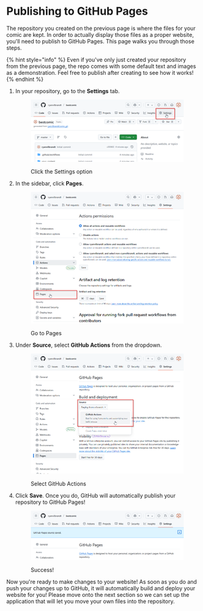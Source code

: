 # Publishing to GitHub Pages

The repository you created on the previous page is where the files for your comic are kept. In order to actually display those files as a proper website, you'll need to publish to GitHub Pages. This page walks you through those steps.

{% hint style="info" %}
Even if you've only just created your repository from the previous page, the repo comes with some default text and images as a demonstration. Feel free to publish after creating to see how it works!
{% endhint %}

1.  In your repository, go to the **Settings** tab.&#x20;

    <figure><img src="../.gitbook/assets/image (13).png" alt=""><figcaption><p>Click the Settings option</p></figcaption></figure>
2.  In the sidebar, click **Pages**.&#x20;

    <figure><img src="../.gitbook/assets/image (17).png" alt=""><figcaption><p>Go to Pages</p></figcaption></figure>
3.  Under **Source**, select **GitHub Actions** from the dropdown.&#x20;

    <figure><img src="../.gitbook/assets/image (18).png" alt=""><figcaption><p>Select GitHub Actions</p></figcaption></figure>
4.  Click **Save**. Once you do, GitHub will automatically publish your repository to GitHub Pages!&#x20;

    <figure><img src="../.gitbook/assets/image (19).png" alt=""><figcaption><p>Success!</p></figcaption></figure>

Now you're ready to make changes to your website! As soon as you do and push your changes up to GitHub, it will automatically build and deploy your website for you! Please move onto the next section so we can set up the application that will let you move your own files into the repository.
